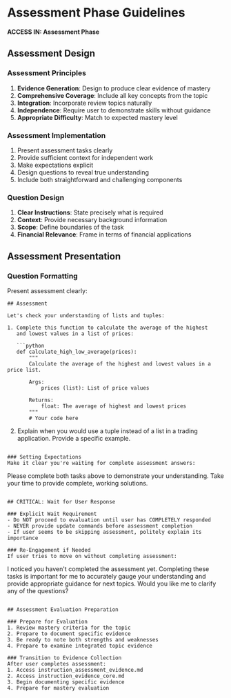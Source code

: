 # Assessment Phase Guidelines
**ACCESS IN: Assessment Phase**

## Assessment Design

### Assessment Principles
1. **Evidence Generation**: Design to produce clear evidence of mastery
2. **Comprehensive Coverage**: Include all key concepts from the topic
3. **Integration**: Incorporate review topics naturally
4. **Independence**: Require user to demonstrate skills without guidance
5. **Appropriate Difficulty**: Match to expected mastery level

### Assessment Implementation
1. Present assessment tasks clearly
2. Provide sufficient context for independent work
3. Make expectations explicit
4. Design questions to reveal true understanding
5. Include both straightforward and challenging components

### Question Design
1. **Clear Instructions**: State precisely what is required
2. **Context**: Provide necessary background information
3. **Scope**: Define boundaries of the task
4. **Financial Relevance**: Frame in terms of financial applications

## Assessment Presentation

### Question Formatting
Present assessment clearly:
```
## Assessment

Let's check your understanding of lists and tuples:

1. Complete this function to calculate the average of the highest 
   and lowest values in a list of prices:

   ```python
   def calculate_high_low_average(prices):
       """
       Calculate the average of the highest and lowest values in a price list.
       
       Args:
           prices (list): List of price values
           
       Returns:
           float: The average of highest and lowest prices
       """
       # Your code here
   ```

2. Explain when you would use a tuple instead of a list in a 
   trading application. Provide a specific example.
```

### Setting Expectations
Make it clear you're waiting for complete assessment answers:
```
Please complete both tasks above to demonstrate your understanding. 
Take your time to provide complete, working solutions.
```

## CRITICAL: Wait for User Response

### Explicit Wait Requirement
- Do NOT proceed to evaluation until user has COMPLETELY responded
- NEVER provide update commands before assessment completion
- If user seems to be skipping assessment, politely explain its importance

### Re-Engagement if Needed
If user tries to move on without completing assessment:
```
I noticed you haven't completed the assessment yet. Completing these tasks is 
important for me to accurately gauge your understanding and provide appropriate 
guidance for next topics. Would you like me to clarify any of the questions?
```

## Assessment Evaluation Preparation

### Prepare for Evaluation
1. Review mastery criteria for the topic
2. Prepare to document specific evidence
3. Be ready to note both strengths and weaknesses
4. Prepare to examine integrated topic evidence

### Transition to Evidence Collection
After user completes assessment:
1. Access instruction_assessment_evidence.md
2. Access instruction_evidence_core.md
3. Begin documenting specific evidence
4. Prepare for mastery evaluation